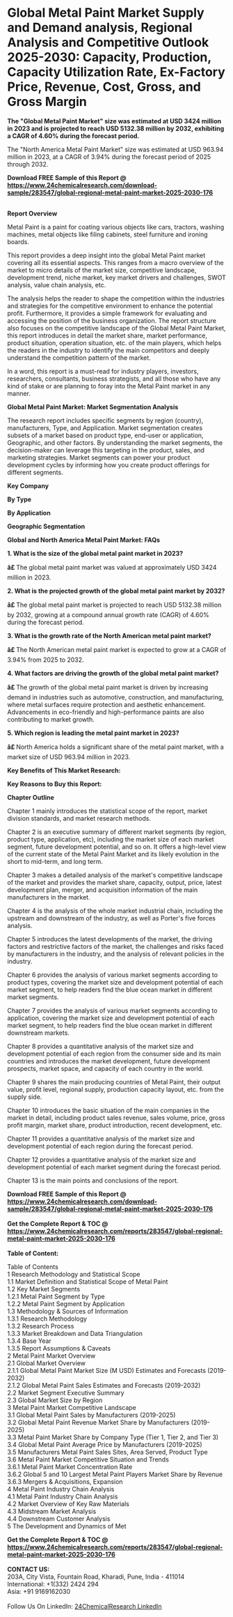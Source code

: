 <h1>Global Metal Paint Market Supply and Demand analysis, Regional Analysis  and Competitive Outlook 2025-2030: Capacity, Production, Capacity Utilization Rate, Ex-Factory Price, Revenue, Cost, Gross, and Gross Margin</h1><p><strong>The "Global Metal Paint Market" size was estimated at USD 3424 million in 2023 and is projected to reach USD 5132.38 million by 2032, exhibiting a CAGR of 4.60% during the forecast period.</strong></p><p>
</p><p>
The "North America Metal Paint Market" size was estimated at USD 963.94 million in 2023, at a CAGR of 3.94% during the forecast period of 2025 through 2032.</p><div><b>Download FREE Sample of this Report @ 
            <a href="https://www.24chemicalresearch.com/download-sample/283547/global-regional-metal-paint-market-2025-2030-176">
            https://www.24chemicalresearch.com/download-sample/283547/global-regional-metal-paint-market-2025-2030-176</a></b></div><br><p>
</p><p><strong>Report Overview</strong></p><p>
</p><p>
Metal Paint is a paint for coating various objects like cars, tractors, washing machines, metal objects like filing cabinets, steel furniture and ironing boards.</p><p>
</p><p>
This report provides a deep insight into the global Metal Paint market covering all its essential aspects. This ranges from a macro overview of the market to micro details of the market size, competitive landscape, development trend, niche market, key market drivers and challenges, SWOT analysis, value chain analysis, etc.</p><p>
</p><p>
The analysis helps the reader to shape the competition within the industries and strategies for the competitive environment to enhance the potential profit. Furthermore, it provides a simple framework for evaluating and accessing the position of the business organization. The report structure also focuses on the competitive landscape of the Global Metal Paint Market, this report introduces in detail the market share, market performance, product situation, operation situation, etc. of the main players, which helps the readers in the industry to identify the main competitors and deeply understand the competition pattern of the market.</p><p>
</p><p>In a word, this report is a must-read for industry players, investors, researchers, consultants, business strategists, and all those who have any kind of stake or are planning to foray into the Metal Paint market in any manner.</p><p>
</p><p><strong>Global Metal Paint Market: Market Segmentation Analysis</strong></p><p>
The research report includes specific segments by region (country), manufacturers, Type, and Application. Market segmentation creates subsets of a market based on product type, end-user or application, Geographic, and other factors. By understanding the market segments, the decision-maker can leverage this targeting in the product, sales, and marketing strategies. Market segments can power your product development cycles by informing how you create product offerings for different segments.</p><p>
</p><p><strong>Key Company</strong></p><p>
</p><p>
</p><p><strong>By Type</strong></p><p>
</p><p>
</p><p><strong>By Application</strong></p><p>
</p><p>
</p><p><strong>Geographic Segmentation</strong></p><p>
</p><p>

<strong>Global and North America Metal Paint Market: FAQs</strong></p><p>
<strong>1. What is the size of the global metal paint market in 2023?</strong></p><p>
</p><p><strong>â£ </strong>The global metal paint market was valued at approximately USD 3424 million in 2023.</p><p>
<strong>2. What is the projected growth of the global metal paint market by 2032?</strong></p><p>
</p><p><strong>â£ </strong>The global metal paint market is projected to reach USD 5132.38 million by 2032, growing at a compound annual growth rate (CAGR) of 4.60% during the forecast period.</p><p>
<strong>3. What is the growth rate of the North American metal paint market?</strong></p><p>
</p><p><strong>â£ </strong>The North American metal paint market is expected to grow at a CAGR of 3.94% from 2025 to 2032.</p><p>
<strong>4. What factors are driving the growth of the global metal paint market?</strong></p><p>
</p><p><strong>â£ </strong>The growth of the global metal paint market is driven by increasing demand in industries such as automotive, construction, and manufacturing, where metal surfaces require protection and aesthetic enhancement. Advancements in eco-friendly and high-performance paints are also contributing to market growth.</p><p>
<strong>5. Which region is leading the metal paint market in 2023?</strong></p><p>
</p><p><strong>â£ </strong>North America holds a significant share of the metal paint market, with a market size of USD 963.94 million in 2023.</p><p>
</p><p><strong>Key Benefits of This Market Research:</strong></p><p>
</p><p>
</p><p><strong>Key Reasons to Buy this Report:</strong></p><p>
</p><p>
</p><p><strong>Chapter Outline</strong></p><p>
Chapter 1 mainly introduces the statistical scope of the report, market division standards, and market research methods.</p><p>
Chapter 2 is an executive summary of different market segments (by region, product type, application, etc), including the market size of each market segment, future development potential, and so on. It offers a high-level view of the current state of the Metal Paint Market and its likely evolution in the short to mid-term, and long term.</p><p>
Chapter 3 makes a detailed analysis of the market's competitive landscape of the market and provides the market share, capacity, output, price, latest development plan, merger, and acquisition information of the main manufacturers in the market.</p><p>
Chapter 4 is the analysis of the whole market industrial chain, including the upstream and downstream of the industry, as well as Porter's five forces analysis.</p><p>
Chapter 5 introduces the latest developments of the market, the driving factors and restrictive factors of the market, the challenges and risks faced by manufacturers in the industry, and the analysis of relevant policies in the industry.</p><p>
Chapter 6 provides the analysis of various market segments according to product types, covering the market size and development potential of each market segment, to help readers find the blue ocean market in different market segments.</p><p>
Chapter 7 provides the analysis of various market segments according to application, covering the market size and development potential of each market segment, to help readers find the blue ocean market in different downstream markets.</p><p>
Chapter 8 provides a quantitative analysis of the market size and development potential of each region from the consumer side and its main countries and introduces the market development, future development prospects, market space, and capacity of each country in the world.</p><p>
Chapter 9 shares the main producing countries of Metal Paint, their output value, profit level, regional supply, production capacity layout, etc. from the supply side.</p><p>
Chapter 10 introduces the basic situation of the main companies in the market in detail, including product sales revenue, sales volume, price, gross profit margin, market share, product introduction, recent development, etc.</p><p>
Chapter 11 provides a quantitative analysis of the market size and development potential of each region during the forecast period.</p><p>
Chapter 12 provides a quantitative analysis of the market size and development potential of each market segment during the forecast period.</p><p>
Chapter 13 is the main points and conclusions of the report.</p><div><b>Download FREE Sample of this Report @ 
            <a href="https://www.24chemicalresearch.com/download-sample/283547/global-regional-metal-paint-market-2025-2030-176">
            https://www.24chemicalresearch.com/download-sample/283547/global-regional-metal-paint-market-2025-2030-176</a></b></div><br><div><b>Get the Complete Report & TOC @ 
            <a href="https://www.24chemicalresearch.com/reports/283547/global-regional-metal-paint-market-2025-2030-176">
            https://www.24chemicalresearch.com/reports/283547/global-regional-metal-paint-market-2025-2030-176</a></b></div><br>
            <b>Table of Content:</b><p>Table of Contents<br />
1 Research Methodology and Statistical Scope<br />
1.1 Market Definition and Statistical Scope of Metal Paint<br />
1.2 Key Market Segments<br />
1.2.1 Metal Paint Segment by Type<br />
1.2.2 Metal Paint Segment by Application<br />
1.3 Methodology & Sources of Information<br />
1.3.1 Research Methodology<br />
1.3.2 Research Process<br />
1.3.3 Market Breakdown and Data Triangulation<br />
1.3.4 Base Year<br />
1.3.5 Report Assumptions & Caveats<br />
2 Metal Paint Market Overview<br />
2.1 Global Market Overview<br />
2.1.1 Global Metal Paint Market Size (M USD) Estimates and Forecasts (2019-2032)<br />
2.1.2 Global Metal Paint Sales Estimates and Forecasts (2019-2032)<br />
2.2 Market Segment Executive Summary<br />
2.3 Global Market Size by Region<br />
3 Metal Paint Market Competitive Landscape<br />
3.1 Global Metal Paint Sales by Manufacturers (2019-2025)<br />
3.2 Global Metal Paint Revenue Market Share by Manufacturers (2019-2025)<br />
3.3 Metal Paint Market Share by Company Type (Tier 1, Tier 2, and Tier 3)<br />
3.4 Global Metal Paint Average Price by Manufacturers (2019-2025)<br />
3.5 Manufacturers Metal Paint Sales Sites, Area Served, Product Type<br />
3.6 Metal Paint Market Competitive Situation and Trends<br />
3.6.1 Metal Paint Market Concentration Rate<br />
3.6.2 Global 5 and 10 Largest Metal Paint Players Market Share by Revenue<br />
3.6.3 Mergers & Acquisitions, Expansion<br />
4 Metal Paint Industry Chain Analysis<br />
4.1 Metal Paint Industry Chain Analysis<br />
4.2 Market Overview of Key Raw Materials<br />
4.3 Midstream Market Analysis<br />
4.4 Downstream Customer Analysis<br />
5 The Development and Dynamics of Met</p><div><b>Get the Complete Report & TOC @ 
            <a href="https://www.24chemicalresearch.com/reports/283547/global-regional-metal-paint-market-2025-2030-176">
            https://www.24chemicalresearch.com/reports/283547/global-regional-metal-paint-market-2025-2030-176</a></b></div><br><b>CONTACT US:</b><br>
            203A, City Vista, Fountain Road, Kharadi, Pune, India - 411014<br>
            International: +1(332) 2424 294<br>
            Asia: +91 9169162030 <br><br>
            Follow Us On LinkedIn: <a href="https://www.linkedin.com/company/24chemicalresearch/">24ChemicalResearch LinkedIn</a>